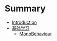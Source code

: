 # Summary

* [Introduction](README.md)
* [基础学习](/learning_path.md)
  * [MonoBehaviour](learning_path/monobehaviour.md)

